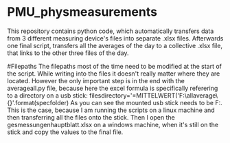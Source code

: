 # PMU_physmeasurements
This repository contains python code, which automatically transfers data from 3 different measuring device's files into separate .xlsx files. Afterwards one final script, transfers all the averages of the day to a collective .xlsx file, that links to the other three files of the day.

#Filepaths
The filepaths most of the time need to be modified at the start of the script. While writing into the files it doesn't really matter where they are located. However the only important step is in the end with the averageall.py file, because here the excel formula is specifically referering to a directory on a usb stick:
  filesdirectory='=MITTELWERT(\'F:\\allaverage\\{}'.format(specfolder)
As you can see the mounted usb stick needs to be F:. This is the case, because I am running the scripts on a linux machine and then transferring all the files onto the stick. Then I open the gesmessungenhauptblatt.xlsx on a windows machine, when it's still on the stick and copy the values to the final file. 
